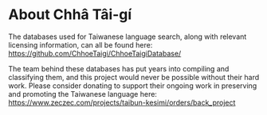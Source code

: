 # About Chhâ Tâi-gí

The databases used for Taiwanese language search, along with relevant licensing information, can all be found here: <https://github.com/ChhoeTaigi/ChhoeTaigiDatabase/>

The team behind these databases has put years into compiling and classifying them, and this project would never be possible without their hard work. Please consider donating to support their ongoing work in preserving and promoting the Taiwanese language here: <https://www.zeczec.com/projects/taibun-kesimi/orders/back_project>
